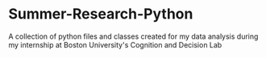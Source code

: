 # Summer-Research-Python
A collection of python files and classes created for my data analysis during my internship at Boston University's Cognition and Decision Lab
